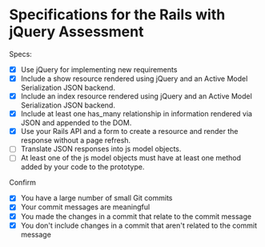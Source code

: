 # Specifications for the Rails with jQuery Assessment

Specs:
- [x] Use jQuery for implementing new requirements
      <!-- jQuery val(), serializeArray(), find(), attr() -->
- [x] Include a show resource rendered using jQuery and an Active Model Serialization JSON backend.
      <!-- reviews show on page after submission without refresh, time saving recipes rendered using jQuery on recipes index -->
- [x] Include an index resource rendered using jQuery and an Active Model Serialization JSON backend.
      <!-- recipes index page rendered using jQuery -->
- [x] Include at least one has_many relationship in information rendered via JSON and appended to the DOM.
      <!-- recipe has_many reviews rendered on form submission -->
- [x] Use your Rails API and a form to create a resource and render the response without a page refresh.
      <!-- form submits recipes and reviews without page refresh -->
- [ ] Translate JSON responses into js model objects.
- [ ] At least one of the js model objects must have at least one method added by your code to the prototype.

Confirm
- [x] You have a large number of small Git commits
- [x] Your commit messages are meaningful
- [x] You made the changes in a commit that relate to the commit message
- [x] You don't include changes in a commit that aren't related to the commit message
